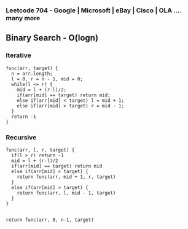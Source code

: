 ### Leetcode 704 - Google | Microsoft | eBay | Cisco | OLA .... many more

## Binary Search - O(logn)
### Iterative 
```
func(arr, target) {
  n = arr.length;
  l = 0, r = n - 1, mid = 0;
  while(l <= r) {
    mid = l + (r-l)/2;
    if(arr[mid] == target) return mid;
    else if(arr[mid] < target) l = mid + 1;
    else if(arr[mid] > target) r = mid - 1;
  }
  return -1
}
```
### Recursive
```
func(arr, l, r, target) {
  if(l > r) return -1
  mid = l + (r-l)/2
  if(arr[mid] == target) return mid
  else if(arr[mid] < target) {
    return func(arr, mid + 1, r, target)
  }
  else if(arr[mid] > target) {
    return func(arr, l, mid - 1, target)
  }
}


return func(arr, 0, n-1, target)
```
